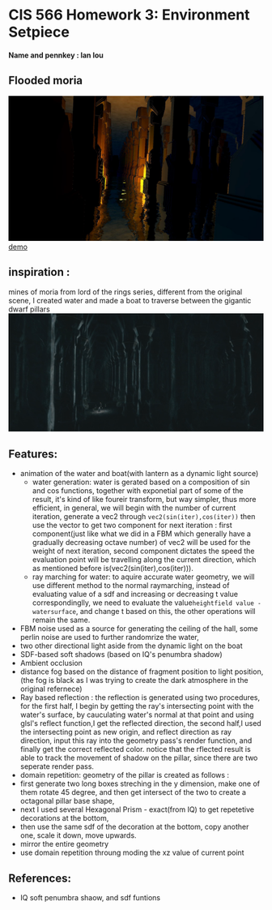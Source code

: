 # CIS 566 Homework 3: Environment Setpiece
#### Name and pennkey : lan lou

## Flooded moria
![](44.JPG)
[demo](https://lanlou123.github.io/hw03-environment-setpiece/)

## inspiration :
mines of moria from lord of the rings series, different from the original scene, I created water and made a boat to traverse between the gigantic dwarf pillars
![](XWfTcOf.png)

## Features:
- animation of the water and boat(with lantern as a dynamic light source)
  - water generation: water is gerated based on a composition of sin and cos functions, together with exponetial part of some of the result, it's kind of like
  foureir transform, but way simpler, thus more efficient, in general, we will begin with the number of current iteration, generate a vec2 through ```vec2(sin(iter),cos(iter))```
  then use the vector to get two component for next iteration : first component(just like what we did in a FBM which generally have a gradually decreasing octave number) 
  of vec2 will be used for the weight of next iteration, second component dictates the speed the evaluation point will be travelling along the current direction, which
  as mentioned before is(vec2(sin(iter),cos(iter))).
  - ray marching for water: to aquire accurate water geometry, we will use different method to the normal raymarching, instead of evaluating  value of a sdf 
  and increasing or decreasing t value correspondinglly, we need to evaluate the value```heightfield value - watersurface```, and change t based on this, the other operations will
  remain the same.
- FBM noise used as a source for generating the ceiling of the hall, some perlin noise are used to further randomrize the water,
- two other directional light aside from the dynamic light on the boat
- SDF-based soft shadows (based on IQ's penumbra shadow)
- Ambient occlusion
- distance fog based on the distance of fragment position to light position,(the fog is black as I was trying to create the dark atmosphere in the original refernece)
- Ray based reflection : the reflection is generated using two procedures, for the first half, I begin by getting the ray's intersecting point with the water's 
surface, by cauculating water's normal at that point and using glsl's reflect function,I get the reflected direction, the second half,I used the intersecting point as 
new origin, and reflect direction as ray direction, input this ray into the geometry pass's render function, and finally get the correct reflected color.
notice that the rflected result is able to track the movement of shadow on the pillar, since there are two seperate render pass.
- domain repetition: geometry of the pillar is created as follows :
 - first generate two long boxes streching in the y dimension, make one of them rotate 45 degree, and then get intersect of the two to create a octagonal pillar base shape,
 - next I used several Hexagonal Prism - exact(from IQ) to get repetetive decorations at the bottom,
 - then use the same sdf of the decoration at the bottom, copy another one, scale it down, move upwards.
 - mirror the entire geometry
 - use domain repetition throung moding the xz value of current point
 
 ## References:
 - IQ soft penumbra shaow, and sdf funtions
